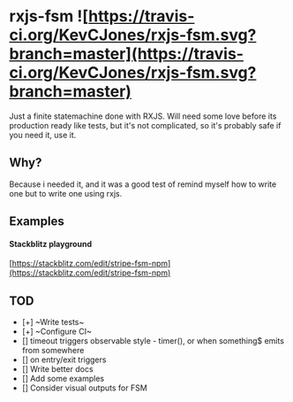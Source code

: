 # rxjs-fsm ![https://travis-ci.org/KevCJones/rxjs-fsm.svg?branch=master](https://travis-ci.org/KevCJones/rxjs-fsm.svg?branch=master)
Just a finite statemachine done with RXJS. Will need some love before its production ready like tests, but it's not complicated, so it's probably safe if you need it, use it.

## Why?

Because i needed it, and it was a good test of remind myself how to write one but to write one using rxjs.

## Examples

#### Stackblitz playground
[https://stackblitz.com/edit/stripe-fsm-npm](https://stackblitz.com/edit/stripe-fsm-npm)

## TOD
- [+] ~Write tests~
- [+] ~Configure CI~
- [] timeout triggers observable style - timer(), or when something$ emits from somewhere
- [] on entry/exit triggers
- [] Write better docs
- [] Add some examples
- [] Consider visual outputs for FSM